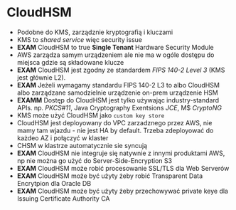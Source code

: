 # CloudHSM

- Podobne do KMS, zarządznie kryptografią i kluczami
- KMS to _shared service_ więc security issue
- **EXAM** CloudHSM to true **Single Tenant** Hardware Security Module
- AWS zarządza samym urządzeniem ale nie ma w ogóle dostępu do miejsca gdzie są składowane klucze
- **EXAM** CloudHSM jest zgodny ze standardem _FIPS 140-2 Level 3_ (KMS jest głównie L2).
- **EXAM** Jeżeli wymagamy standardu FIPS 140-2 L3 to albo CloudHSM albo zarządzane samodzielnie urządzenie on-prem urządzenie HSM
- **EXAMM** Dostęp do CloudHSM jest tylko używając industry-standard APIs. np. _PKCS#11_, Java Cryptography Exentsions _JCE_, M$ _CryptoNG_
- KMS może użyć CloudHSM jako `custom key store`
- CloudHSM jest deployowany do VPC zarzadznego przez AWS, nie mamy tam wjazdu - nie jest HA by default. Trzeba zdeployować do każdeo AZ i połączyć w klaster
- CHSM w klastrze automatycznie sie syncują
- **EXAM** CloudHSM nie integruje się natywnie z innymi produktami AWS, np nie można go użyć do Server-Side-Encryption S3
- **EXAM** CloudHSM może robić procesowanie SSL/TLS dla Web Serverów
- **EXAM** CloudHSM może być użyty żeby robić Transparent Data Encrytpion dla Oracle DB
- **EXAM** CloudHSM może być użyty żeby przechowywać private keye dla Issuing Certificate Authority CA
